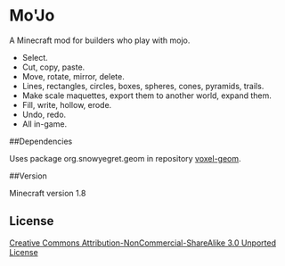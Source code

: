 # Mo'Jo
A Minecraft mod for builders who play with mojo.

* Select.
* Cut, copy, paste.
* Move, rotate, mirror, delete.
* Lines, rectangles, circles, boxes, spheres, cones, pyramids, trails.
* Make scale maquettes, export them to another world, expand them.
* Fill, write, hollow, erode.
* Undo, redo.
* All in-game.

##Dependencies

Uses package org.snowyegret.geom in repository [voxel-geom](https://github.com/SnowyEgret/voxel-geom).

##Version

Minecraft version 1.8

## License

[Creative Commons Attribution-NonCommercial-ShareAlike 3.0 Unported License](http://creativecommons.org/licenses/by-nc-sa/3.0/)